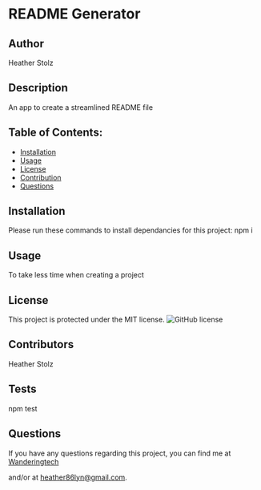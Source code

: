 # README Generator

## Author

Heather Stolz
        
## Description

An app to create a streamlined README file 

## Table of Contents:

* [Installation](#installation)
* [Usage](#usage)
* [License](#license)
* [Contribution](#contribution)
* [Questions](#questions)

## Installation

Please run these commands to install dependancies for this project: npm i

## Usage

To take less time when creating a project

## License

This project is protected under the MIT license.
![GitHub license](https://img.shields.io/badge/license-MIT-blue.svg)


## Contributors

Heather Stolz

## Tests

npm test

## Questions

If you have any questions regarding this project, you can find me at [Wanderingtech](https://github.com/Wanderingtech) 

and/or at heather86lyn@gmail.com.